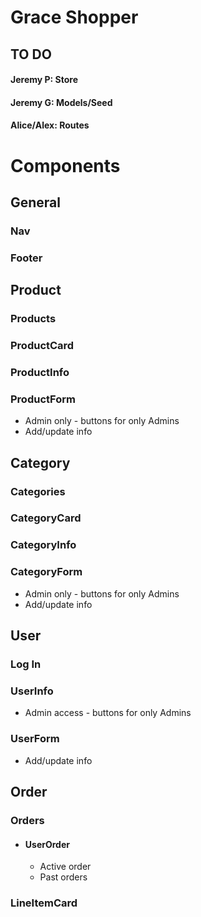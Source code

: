 # Grace Shopper

## TO DO
#### Jeremy P: Store
#### Jeremy G: Models/Seed
#### Alice/Alex: Routes


# Components
## General
### Nav
### Footer

## Product
### Products
### ProductCard
### ProductInfo
### ProductForm
* Admin only - buttons for only Admins
* Add/update info

## Category
### Categories
### CategoryCard
### CategoryInfo
### CategoryForm
* Admin only - buttons for only Admins
* Add/update info

## User
### Log In
### UserInfo
* Admin access - buttons for only Admins
### UserForm
* Add/update info

## Order
### Orders
* #### UserOrder
  * Active order
  * Past orders
### LineItemCard
